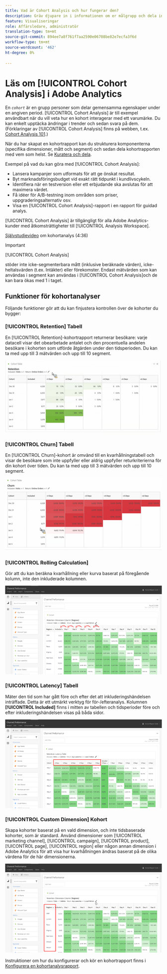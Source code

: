 ```yaml
---
title: Vad är Cohort Analysis och hur fungerar den?
description: Gräv djupare in i informationen om er målgrupp och dela in i relaterade grupper med Cohort Analysis. Läs om kohortanalyser i Analysis Workspace.
feature: Visualiseringar
role: Affärsledare, administratör
translation-type: tm+mt
source-git-commit: 894ee7a8f761f7aa2590e06708be82e7ecfa3f6d
workflow-type: tm+mt
source-wordcount: '462'
ht-degree: 0%

---
```



# Läs om [!UICONTROL Cohort Analysis] i Adobe Analytics

En *`cohort`* är en grupp personer som delar gemensamma egenskaper under en angiven period. [!UICONTROL Cohort Analysis] är till exempel användbart när du vill veta hur en kohort interagerar med ett varumärke. Du kan enkelt upptäcka ändringar i trender och sedan svara på dem. (Förklaringar av [!UICONTROL Cohort Analysis] finns på webben, t.ex. [Cohort Analysis 101](https://en.wikipedia.org/wiki/Cohort_analysis).)

När du har skapat en kohortrapport kan du strukturera komponenterna (specifika dimensioner, mått och segment) och sedan dela kohortrapporten med vem som helst. Se [Kuratera och dela](/help/analyze/analysis-workspace/curate-share/curate.md).

Exempel på vad du kan göra med [!UICONTROL Cohort Analysis]:

* Lansera kampanjer som utformats för att ge önskat resultat.
* Byt marknadsföringsbudget vid exakt rätt tidpunkt i kundlivscykeln.
* Identifiera när en testversion eller ett erbjudande ska avslutas för att maximera värdet.
* Få idéer för A/B-testning inom områden som priser, uppgraderingsalternativ osv.
* Visa en [!UICONTROL Cohort Analysis]-rapport i en rapport för guidad analys.

[!UICONTROL Cohort Analysis] är tillgängligt för alla Adobe Analytics-kunder med åtkomsträttigheter till  [!UICONTROL Analysis Workspace].

[Självstudievideo](https://docs.adobe.com/content/help/en/analytics-learn/tutorials/analysis-workspace/cohort-analysis/cohort-analysis-workspace.html)  om kohortanalys (4:36)

>[!IMPORTANT]
>
>[!UICONTROL Cohort Analysis]
>
>stöder inte icke-segmenterbara mått (inklusive beräknade värden), icke-heltalsvärden (t.ex. Intäkter) eller förekomster. Endast mätvärden som kan användas i segment kan användas i
>[!UICONTROL Cohort Analysis]och de kan bara ökas med 1 i taget.

## Funktioner för kohortanalyser

Följande funktioner gör att du kan finjustera kontrollen över de kohorter du bygger:

### [!UICONTROL Retention] Tabell

En [!UICONTROL Retention]-kohortrapport returnerar besökare: varje datacell visar det obearbetade antalet och den procentuella andelen besökare i kohorten som utförde åtgärden under den tidsperioden. Du kan ta med upp till 3 mätvärden och upp till 10 segment.

![](assets/retention-report.png)

### [!UICONTROL Churn] Tabell

En [!UICONTROL Churn]-kohort är omvänd till en kvarhållningstabell och visar de besökare som inte uppfyller eller aldrig uppfyller returkriterierna för din kohort över tiden. Du kan ta med upp till 3 mätvärden och upp till 10 segment.

![](assets/churn-report.png)

### [!UICONTROL Rolling Calculation]

Gör att du kan beräkna kvarhållning eller kurva baserat på föregående kolumn, inte den inkluderade kolumnen.

![](assets/cohort-rolling-calculation.png)

### [!UICONTROL Latency] Tabell

Mäter den tid som har gått före och efter det att inkluderingshändelsen inträffade. Detta är ett utmärkt verktyg för för-/efteranalys. Kolumnen **[!UICONTROL Included]** finns i mitten av tabellen och tidsperioder före och efter inkluderingshändelsen visas på båda sidor.

![](assets/cohort-latency.png)

### [!UICONTROL Custom Dimension] Kohort

Skapa kohorter baserat på en vald dimension, och inte tidsbaserade kohorter, som är standard. Använd dimensioner som [!UICONTROL marketing channel], [!UICONTROL campaign], [!UICONTROL product], [!UICONTROL page], [!UICONTROL region] eller någon annan dimension i Adobe Analytics för att visa hur kvarhållningen ändras baserat på de olika värdena för de här dimensionerna.

![](assets/cohort-customizable-cohort-row.png)

Instruktioner om hur du konfigurerar och kör en kohortrapport finns i [Konfigurera en kohortanalysrapport](/help/analyze/analysis-workspace/visualizations/cohort-table/t-cohort.md).

